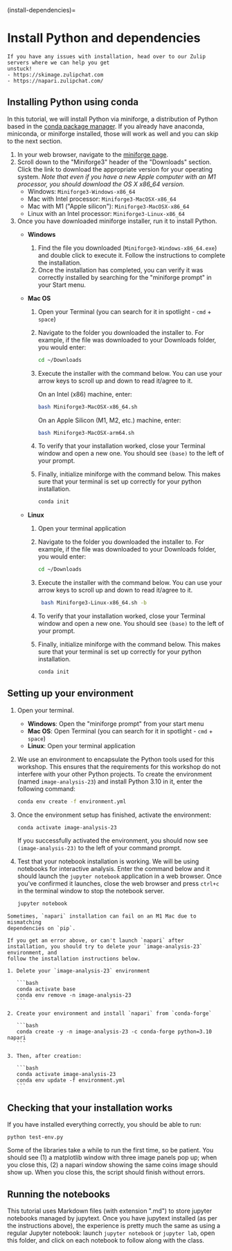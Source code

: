 (install-dependencies)=
# Install Python and dependencies

```{tip}
If you have any issues with installation, head over to our Zulip servers where we can help you get
unstuck!
- https://skimage.zulipchat.com
- https://napari.zulipchat.com/
```

## Installing Python using conda

In this tutorial, we will install Python via miniforge, a distribution of
Python based in the [conda package manager](https://docs.conda.io/en/latest/).
If you already have anaconda, miniconda, or miniforge installed, those will work
as well and you can skip to the next section.

1. In your web browser, navigate to the
   [miniforge page](https://github.com/conda-forge/miniforge). 
2. Scroll down to the "Miniforge3" header of the "Downloads" section. Click the
   link to download the appropriate version for your operating system. *Note
   that even if you have a new Apple computer with an M1 processor, you should
   download the OS X x86_64 version.*
    - Windows: `Miniforge3-Windows-x86_64`
    - Mac with Intel processor: `Miniforge3-MacOSX-x86_64`
    - Mac with M1 ("Apple silicon"): `Miniforge3-MacOSX-x86_64`
    - Linux with an Intel processor: `Miniforge3-Linux-x86_64`
3. Once you have downloaded miniforge installer, run it to install Python.
    - **Windows**
        1. Find the file you downloaded (`Miniforge3-Windows-x86_64.exe`) and
           double click to execute it. Follow the instructions to complete the
           installation.
        2. Once the installation has completed, you can verify it was correctly
           installed by searching for the "miniforge prompt" in your Start menu.
    - **Mac OS**
        1. Open your Terminal (you can search for it in spotlight - `cmd` +
           `space`)
        2. Navigate to the folder you downloaded the installer to. For example,
           if the file was downloaded to your Downloads folder, you would enter:

            ```bash
            cd ~/Downloads
            ```

        3. Execute the installer with the command below. You can use your arrow
           keys to scroll up and down to read it/agree to it.
     
           On an Intel (x86) machine, enter:

            ```bash
            bash Miniforge3-MacOSX-x86_64.sh
            ```
  
           On an Apple Silicon (M1, M2, etc.) machine, enter:
             ```bash
             bash Miniforge3-MacOSX-arm64.sh
             ```

        5. To verify that your installation worked, close your Terminal window
           and open a new one. You should see `(base)` to the left of your
           prompt.
        6. Finally, initialize miniforge with the command below. This makes sure
           that your terminal is set up correctly for your python installation.

            ```bash
            conda init
            ```

    - **Linux**
        1. Open your terminal application
        2. Navigate to the folder you downloaded the installer to. For example,
           if the file was downloaded to your Downloads folder, you would enter:

            ```bash
            cd ~/Downloads
            ```

        3. Execute the installer with the command below. You can use your arrow
           keys to scroll up and down to read it/agree to it.

            ```bash
             bash Miniforge3-Linux-x86_64.sh -b
            ```

        4. To verify that your installation worked, close your Terminal window
           and open a new one. You should see `(base)` to the left of your
           prompt.
        5. Finally, initialize miniforge with the command below. This makes sure
           that your terminal is set up correctly for your python installation.

            ```bash
            conda init
            ```

## Setting up your environment
1. Open your terminal.
   - **Windows**: Open the "miniforge prompt" from your start menu
   - **Mac OS**: Open Terminal (you can search for it in spotlight - `cmd` +
     `space`)
   - **Linux**: Open your terminal application
2. We use an environment to encapsulate the Python tools used for this workshop.
   This ensures that the requirements for this workshop do not interfere with
   your other Python projects. To create the environment (named
   `image-analysis-23`) and install Python 3.10 in it, enter the following command:

    ```bash
    conda env create -f environment.yml
    ```

3. Once the environment setup has finished, activate the environment:

    ```bash
    conda activate image-analysis-23
    ```

    If you successfully activated the environment, you should now see
   `(image-analysis-23)` to the left of your command prompt.

4. Test that your notebook installation is working. We will be using notebooks
   for interactive analysis. Enter the command below and it should launch the
   `jupyter notebook` application in a web browser. Once you've confirmed it
   launches, close the web browser and press `ctrl+c` in the terminal window to
   stop the notebook server.

    ```bash
    jupyter notebook
    ```

````{admonition} Errors launching?
Sometimes, `napari` installation can fail on an M1 Mac due to mismatching
dependencies on `pip`.

If you get an error above, or can't launch `napari` after
installation, you should try to delete your `image-analysis-23` environment, and
follow the installation instructions below.

1. Delete your `image-analysis-23` environment

   ```bash
   conda activate base
   conda env remove -n image-analysis-23
   ```

2. Create your environment and install `napari` from `conda-forge`

   ```bash
   conda create -y -n image-analysis-23 -c conda-forge python=3.10 napari
   ```

3. Then, after creation:

   ```bash
   conda activate image-analysis-23
   conda env update -f environment.yml
   ```
````

## Checking that your installation works

If you have installed everything correctly, you should be able to run:

```
python test-env.py
```

Some of the libraries take a while to run the first time, so be patient. You
should see (1) a matplotlib window with three image panels pop up; when you
close this, (2) a napari window showing the same coins image should show up.
When you close this, the script should finish without errors.

## Running the notebooks

This tutorial uses Markdown files (with extension ".md") to store jupyter
notebooks managed by jupytext. Once you have jupytext installed (as per the
instructions above), the experience is pretty much the same as using a regular
Jupyter notebook: launch `jupyter notebook` or `jupyter lab`, open this folder,
and click on each notebook to follow along with the class.
